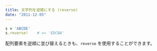 ```yaml
---
title: 文字列を逆順にする (reverse)
date: "2011-12-05"
---
```


```ruby
s = 'ABCDE'
s.reverse!    # => 'EDCBA'
```

配列要素を逆順に並び替えるときも、`reverse` を使用することができます。

